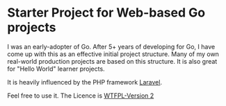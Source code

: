 Starter Project for Web-based Go projects
===============

I was an early-adopter of Go. After 5+ years of developing for Go, I have come up with this as an effective initial project structure. Many of my own real-world production projects are based on this structure. It is also great for "Hello World" learner projects.

It is heavily influenced by the PHP framework [Laravel](https://github.com/laravel/laravel).

Feel free to use it. The Licence is [WTFPL-Version 2](https://en.wikipedia.org/wiki/WTFPL)